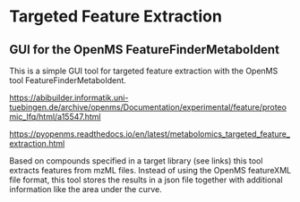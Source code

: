 # Targeted Feature Extraction
## GUI for the OpenMS FeatureFinderMetaboIdent

This is a simple GUI tool for targeted feature extraction with the OpenMS tool FeatureFinderMetaboIdent.

https://abibuilder.informatik.uni-tuebingen.de/archive/openms/Documentation/experimental/feature/proteomic_lfq/html/a15547.html

https://pyopenms.readthedocs.io/en/latest/metabolomics_targeted_feature_extraction.html

Based on compounds specified in a target library (see links) this tool extracts features from mzML files.
Instead of using the OpenMS featureXML file format, this tool stores the results in a json file together with additional information
like the area under the curve.
